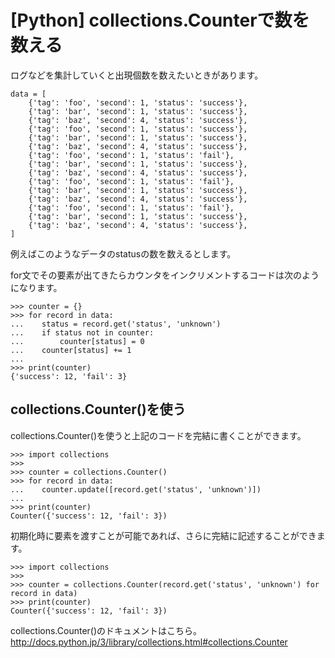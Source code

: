 # [Python] collections.Counterで数を数える

ログなどを集計していくと出現個数を数えたいときがあります。


```
data = [
    {'tag': 'foo', 'second': 1, 'status': 'success'},
    {'tag': 'bar', 'second': 1, 'status': 'success'},
    {'tag': 'baz', 'second': 4, 'status': 'success'},
    {'tag': 'foo', 'second': 1, 'status': 'success'},
    {'tag': 'bar', 'second': 1, 'status': 'success'},
    {'tag': 'baz', 'second': 4, 'status': 'success'},
    {'tag': 'foo', 'second': 1, 'status': 'fail'},
    {'tag': 'bar', 'second': 1, 'status': 'success'},
    {'tag': 'baz', 'second': 4, 'status': 'success'},
    {'tag': 'foo', 'second': 1, 'status': 'fail'},
    {'tag': 'bar', 'second': 1, 'status': 'success'},
    {'tag': 'baz', 'second': 4, 'status': 'success'},
    {'tag': 'foo', 'second': 1, 'status': 'fail'},
    {'tag': 'bar', 'second': 1, 'status': 'success'},
    {'tag': 'baz', 'second': 4, 'status': 'success'},
]
```

例えばこのようなデータのstatusの数を数えるとします。

for文でその要素が出てきたらカウンタをインクリメントするコードは次のようになります。


```
>>> counter = {}
>>> for record in data:
...    status = record.get('status', 'unknown')
...    if status not in counter:
...        counter[status] = 0
...    counter[status] += 1
...
>>> print(counter)
{'success': 12, 'fail': 3}
```

## collections.Counter()を使う

collections.Counter()を使うと上記のコードを完結に書くことができます。

```
>>> import collections
>>>
>>> counter = collections.Counter()
>>> for record in data:
...    counter.update([record.get('status', 'unknown')])
...
>>> print(counter)
Counter({'success': 12, 'fail': 3})
```

初期化時に要素を渡すことが可能であれば、さらに完結に記述することができます。

```
>>> import collections
>>>
>>> counter = collections.Counter(record.get('status', 'unknown') for record in data)
>>> print(counter)
Counter({'success': 12, 'fail': 3})
```

collections.Counter()のドキュメントはこちら。
http://docs.python.jp/3/library/collections.html#collections.Counter
